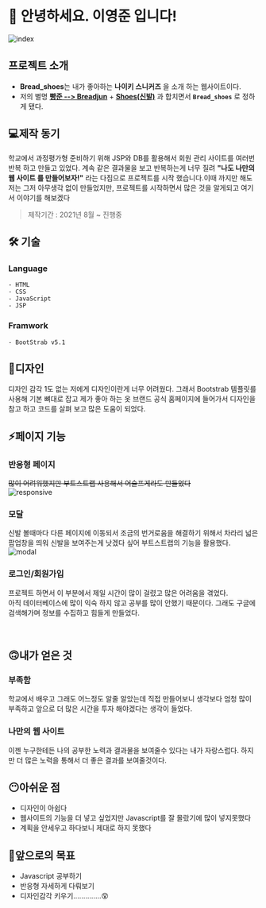 # 🙌 안녕하세요. 이영준 입니다!  

![index](https://user-images.githubusercontent.com/75524611/138551525-42fded93-bb05-4c5f-9ce6-9c234b7cee98.gif)<br>
## 프로젝트 소개

- **Bread_shoes**는 내가 좋아하는 **나이키 스니커즈** 을 소개 하는 웹사이트이다.
- 저의 별명 **<u>빵준    --> Breadjun</u>** + <u>**Shoes(신발)**</u> 과 합치면서 **`Bread_shoes`** 로 정하게 됐다.
##  💻제작 동기
학교에서 과정평가형 준비하기 위해 JSP와 DB를 활용해서 회원 관리 사이트를 여러번 반복 하고 만들고 있었다.
계속 같은 결과물을 보고 반복하는게 너무 질려 **"나도 나만의 웹 사이트 를 만들어보자!"** 라는 다짐으로 프로젝트를 시작 했습니다.이때 까지만 해도 저는 그저 아무생각 없이 만들었지만, 프로젝트를 시작하면서 많은 것을 알게되고 여기서 이야기를 해보겠다 
>제작기간 : 2021년 8월 ~ 진행중
## 🛠 기술   
### Language
    - HTML   
    - CSS
    - JavaScript
    - JSP 
### Framwork     
    - BootStrab v5.1  
   
   
## 👀디자인
디자인 감각 1도 없는 저에게 디자인이란게 너무 어려웠다. 그래서 Bootstrab 템플릿를 사용해 기본 뼈대로 잡고 제가 좋아 하는 옷 브랜드 공식 홈페이지에 들어가서 디자인을 참고 하고 코드를 살펴 보고 많은 도움이 되었다. 
<br>   

## ⚡️페이지 기능
### 반응형 페이지
<s>많이 어려워했지만 부트스트랩 사용해서 어슬프게라도 만들었다</s><br>
![responsive](https://user-images.githubusercontent.com/75524611/138551778-c608c807-7f63-4044-afc9-e3d12a250333.png)<br>

### 모달
신발 볼때마다 다른 페이지에 이동되서 조금의 번거로움을 해결하기 위해서 차라리 넓은 팝업창을 띄워 신발을 보여주는게 낫겠다 싶어 부트스트랩의 기능을 활용했다.<br>
![modal](https://user-images.githubusercontent.com/75524611/138551941-ac1eeae9-1cda-4c9a-8394-2af24fe82a9b.gif)<br>


### 로그인/회원가입

프로젝트 하면서 이 부분에서 제일 시간이 많이 걸렸고 많은 어려움을 겪었다.<br>
아직 데이터베이스에 많이 익숙 하지 않고 공부를 많이 안했기 때문이다.
그래도 구글에 검색해가며 정보를 수집하고 힘들게 만들었다.

<br>   
      

## 🙃내가 얻은 것
### 부족함
학교에서 배우고 그래도 어느정도 알줄 알았는데 직접 만들어보니 생각보다 엄청 많이 부족하고 앞으로 더 많은 시간을 투자 해야겠다는 생각이 들었다.

### 나만의 웹 사이트
이젠 누구한테든 나의 공부한 노력과 결과물을 보여줄수 있다는 내가 자랑스럽다. 하지만 더 많은 노력을 통해서 더 좋은 결과를 보여줄것이다.

## 😶아쉬운 점
- 디자인이 아쉽다
- 웹사이트의 기능을 더 넣고 싶었지만 Javascript를 잘 몰랐기에 많이 넣지못했다
- 계획을 안세우고 하다보니 제대로 하지 못했다
## 😤앞으로의 목표
 - Javascript 공부하기
 - 반응형 자세하게 다뤄보기
 - 디자인감각 키우기..............😵 
